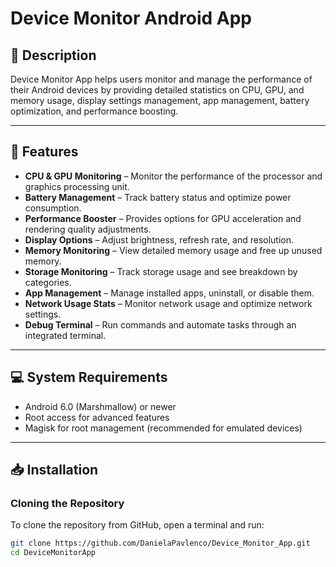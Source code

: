 # Device Monitor Android App

## 📌 Description
Device Monitor App helps users monitor and manage the performance of their Android devices by providing detailed statistics on CPU, GPU, and memory usage, display settings management, app management, battery optimization, and performance boosting.

---

## 🚀 Features
- **CPU & GPU Monitoring** – Monitor the performance of the processor and graphics processing unit.
- **Battery Management** – Track battery status and optimize power consumption.
- **Performance Booster** – Provides options for GPU acceleration and rendering quality adjustments.
- **Display Options** – Adjust brightness, refresh rate, and resolution.
- **Memory Monitoring** – View detailed memory usage and free up unused memory.
- **Storage Monitoring** – Track storage usage and see breakdown by categories.
- **App Management** – Manage installed apps, uninstall, or disable them.
- **Network Usage Stats** – Monitor network usage and optimize network settings.
- **Debug Terminal** – Run commands and automate tasks through an integrated terminal.

---

## 💻 System Requirements
- Android 6.0 (Marshmallow) or newer  
- Root access for advanced features  
- Magisk for root management (recommended for emulated devices)  

---

## 📥 Installation

### Cloning the Repository
To clone the repository from GitHub, open a terminal and run:
```bash
git clone https://github.com/DanielaPavlenco/Device_Monitor_App.git
cd DeviceMonitorApp
